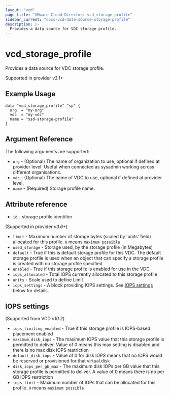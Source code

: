 ```yaml
---
layout: "vcd"
page_title: "VMware Cloud Director: vcd_storage_profile"
sidebar_current: "docs-vcd-data-source-storage-profile"
description: |-
  Provides a data source for VDC storage profile.
---
```


# vcd\_storage\_profile

Provides a data source for VDC storage profile.

Supported in provider *v3.1+*


## Example Usage

```hcl
data "vcd_storage_profile" "sp" {
  org  = "my-org"
  vdc  = "my-vdc"
  name = "ssd-storage-profile"
}
```

## Argument Reference

The following arguments are supported:

* `org` - (Optional) The name of organization to use, optional if defined at provider level. Useful when connected as sysadmin working across different organisations.
* `vdc` - (Optional) The name of VDC to use, optional if defined at provider level.
* `name` - (Required) Storage profile name.

## Attribute reference
* `id` - storage profile identifier

(Supported in provider *v3.6+*)

* `limit` - Maximum number of storage bytes (scaled by 'units' field) allocated for this profile. `0` means `maximum possible`
* `used_storage` - Storage used, by the storage profile (in Megabytes)
* `default` - True if this is default storage profile for this VDC. The default storage profile is used when an object that can specify a storage profile is created with no storage profile specified
* `enabled` - True if this storage profile is enabled for use in the VDC
* `iops_allocated` - Total IOPS currently allocated to this storage profile
* `units` - Scale used to define Limit
* `iops_settings` - A block providing IOPS settings. See [IOPS settings](#iopsSettings) below for details.

<a id="iopsSettings"></a>
## IOPS settings

(Supported from VCD *v10.2*)

* `iops_limiting_enabled` - True if this storage profile is IOPS-based placement enabled
* `maximum_disk_iops` - The maximum IOPS value that this storage profile is permitted to deliver. Value of 0 means this max setting is disabled and there is no max disk IOPS restriction
* `default_disk_iops` - Value of 0 for disk IOPS means that no IOPS would be reserved or provisioned for that virtual disk
* `disk_iops_per_gb_max` - The maximum disk IOPs per GB value that this storage profile is permitted to deliver. A value of 0 means there is no per GB IOPS restriction
* `iops_limit` - Maximum number of IOPs that can be allocated for this profile. `0` means `maximum possible`